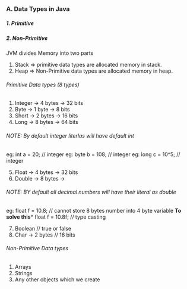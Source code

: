 ### A. Data Types in Java

##### 1. Primitive 
##### 2. Non-Primitive
JVM divides Memory into two parts
1. Stack => primitive data types are allocated memory in stack.
2. Heap => Non-Primitive data types are allocated memory in heap.

###### Primitive Data types (8 types)
1. Integer -> 4 bytes -> 32 bits
2. Byte -> 1 byte -> 8 bits
3. Short -> 2 bytes -> 16 bits
4. Long -> 8 bytes -> 64 bits 
###### NOTE: By default integer literlas will have default int
eg: int a = 20; // integer
eg: byte b = 108; // integer 
eg: long c = 10^5; // integer

5. Float -> 4 bytes -> 32 bits
6. Double -> 8 bytes ->
###### NOTE: BY default all decimal numbers will have their literal as double
eg: float f = 10.8; // cannot store 8 bytes number into 4 byte variable
**To solve this***
float f = 10.8f; // type casting

7. Boolean // true or false
8. Char -> 2 bytes // 16 bits

###### Non-Primitive Data types 
1. Arrays
2. Strings
3. Any other objects which we create 
